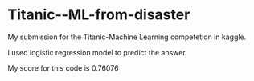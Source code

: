 # Titanic--ML-from-disaster
My submission for the Titanic-Machine Learning competetion in kaggle.

I used logistic regression model to predict the answer.

My score for this code is 0.76076

